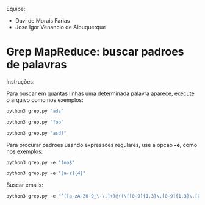 Equipe: 
- Davi de Morais Farias
- Jose Igor Venancio de Albuquerque

# Grep MapReduce: buscar padroes de palavras

Instruções:

Para buscar em quantas linhas uma determinada palavra aparece, execute o arquivo como nos exemplos:
```python
python3 grep.py "ads"
```
```python
python3 grep.py "foo"
```
```python
python3 grep.py "asdf"
```

Para procurar padroes usando expressões regulares, use a opcao **-e**, como nos exemplos:

```python
python3 grep.py -e "foo$"
```
```python
python3 grep.py -e "[a-z]{4}"
```

Buscar emails:
```python
python3 grep.py -e "^([a-zA-Z0-9_\-\.]+)@((\[[0-9]{1,3}\.[0-9]{1,3}\.[0-9]{1,3}\.)|(([a-zA-Z0-9\-]+\.)+))([a-zA-Z]{2,4}|[0-9]{1,3})$"
```